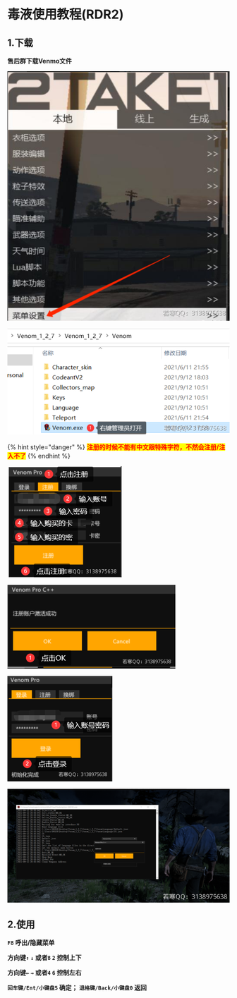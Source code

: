 # 毒液使用教程(RDR2)

## 1.下载

**售后群下载Venmo文件**

![](<../../../.gitbook/assets/image (37) (1).png>)

![](<../../../.gitbook/assets/image (32) (1).png>)

{% hint style="danger" %}
<mark style="color:red;">**注册的时候不能有中文跟特殊字符，不然会注册/注入不了**</mark>
{% endhint %}

![](<../../../.gitbook/assets/image (24) (1).png>)

![](<../../../.gitbook/assets/image (38).png>)

![](<../../../.gitbook/assets/image (15) (1).png>)

![出现黑框代表注入成功](<../../../.gitbook/assets/image (27) (1).png>)

## **2.使用**

**`F8` 呼出/隐藏菜单**

**方向键`↑`  `↓` 或者`8`  `2` 控制上下**

**方向键`←`  `→` 或者`4`  `6` 控制左右**

**`回车键/Ent/小键盘5` 确定； `退格键/Back/小键盘0` 返回**
